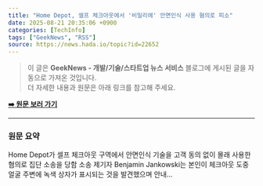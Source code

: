 ```yaml
---
title: "Home Depot, 셀프 체크아웃에서 '비밀리에' 안면인식 사용 혐의로 피소"
date: 2025-08-21 20:35:06 +0900
categories: [TechInfo]
tags: ["GeekNews", "RSS"]
source: https://news.hada.io/topic?id=22652
---
```

> 이 글은 **GeekNews - 개발/기술/스타트업 뉴스 서비스** 블로그에 게시된 글을 자동으로 가져온 것입니다. <br>
> 더 자세한 내용과 원문은 아래 링크를 참고해 주세요.

[**➡️ 원문 보러 가기**](https://news.hada.io/topic?id=22652)

---

### 원문 요약
Home Depot가 셀프 체크아웃 구역에서 안면인식 기술을 고객 동의 없이 몰래 사용한 혐의로 집단 소송을 당함 소송 제기자 Benjamin Jankowski는 본인이 체크아웃 도중 얼굴 주변에 녹색 상자가 표시되는 것을 발견했으며 안내...
